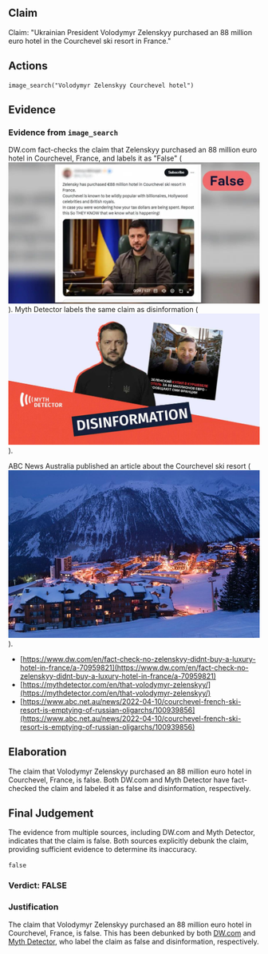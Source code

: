 ## Claim
Claim: "Ukrainian President Volodymyr Zelenskyy purchased an 88 million euro hotel in the Courchevel ski resort in France."

## Actions
```
image_search("Volodymyr Zelenskyy Courchevel hotel")
```

## Evidence
### Evidence from `image_search`
DW.com fact-checks the claim that Zelenskyy purchased an 88 million euro hotel in Courchevel, France, and labels it as "False" (![image 6695](media/2025-08-29_23-02-1756508520-086854.jpg)). Myth Detector labels the same claim as disinformation (![image 6696](media/2025-08-29_23-02-1756508520-671311.jpg)).

ABC News Australia published an article about the Courchevel ski resort (![image 6697](media/2025-08-29_23-02-1756508520-877958.jpg)).

*   [https://www.dw.com/en/fact-check-no-zelenskyy-didnt-buy-a-luxury-hotel-in-france/a-70959821](https://www.dw.com/en/fact-check-no-zelenskyy-didnt-buy-a-luxury-hotel-in-france/a-70959821)
*   [https://mythdetector.com/en/that-volodymyr-zelenskyy/](https://mythdetector.com/en/that-volodymyr-zelenskyy/)
*   [https://www.abc.net.au/news/2022-04-10/courchevel-french-ski-resort-is-emptying-of-russian-oligarchs/100939856](https://www.abc.net.au/news/2022-04-10/courchevel-french-ski-resort-is-emptying-of-russian-oligarchs/100939856)


## Elaboration
The claim that Volodymyr Zelenskyy purchased an 88 million euro hotel in Courchevel, France, is false. Both DW.com and Myth Detector have fact-checked the claim and labeled it as false and disinformation, respectively.


## Final Judgement
The evidence from multiple sources, including DW.com and Myth Detector, indicates that the claim is false. Both sources explicitly debunk the claim, providing sufficient evidence to determine its inaccuracy.

`false`


### Verdict: FALSE

### Justification
The claim that Volodymyr Zelenskyy purchased an 88 million euro hotel in Courchevel, France, is false. This has been debunked by both [DW.com](https://www.dw.com/en/fact-check-no-zelenskyy-didnt-buy-a-luxury-hotel-in-france/a-70959821) and [Myth Detector](https://mythdetector.com/en/that-volodymyr-zelenskyy/), who label the claim as false and disinformation, respectively.

